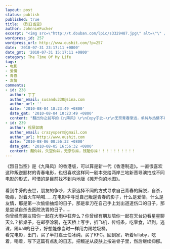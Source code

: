 ```yaml
---
layout: post
status: publish
published: true
title: 《烈日当空》
author: JohnnieFucker
excerpt: "<img src=\"http://t.douban.com/lpic/s3329487.jpg\" alt=\"\" />\r\n《烈日当空》是《九降风》的香港版，可以算是新一代《香港制造》。一直很喜欢这种叛逆题材的青春电影，也很喜欢这样同一剧本交给两岸三地新晋导演拍成不同电影的形式，可惜的是目前找不到内地版《摊开你的地图》。\r\n"
wordpress_id: 257
wordpress_url: http://www.oushit.com/?p=257
date: '2010-07-31 23:17:11 +0800'
date_gmt: '2010-07-31 15:17:11 +0800'
category: The Time Of My Life
tags:
- 电影
- 爱情
- 青春
- 友情
comments:
- id: 238
  author: 丁丁
  author_email: susandu330@sina.com
  author_url: ''
  date: '2010-08-04 18:23:49 +0800'
  date_gmt: '2010-08-04 10:23:49 +0800'
  content: "翻出你之前写的《九降风》\r\nCopy于此~\r\n无奈青春渐远，单纯与热情不再，同伴间的情义与信任面对人性里原本的懦弱与自私那样脆弱不堪一击，再失望再无奈，而我们也终将面对真实残酷的成人世界。"
- id: 239
  author: 视屎如瑰
  author_email: crazysperm@gmail.com
  author_url: http://www.oushit.com
  date: '2010-08-06 00:56:32 +0800'
  date_gmt: '2010-08-05 16:56:32 +0800'
  content: 翻你妹，失望你妹，无奈你妹，残酷你妹！！！！！！！！！！
---
```

<p><img src="http://t.douban.com/lpic/s3329487.jpg" alt="" /><br />
《烈日当空》是《九降风》的香港版，可以算是新一代《香港制造》。一直很喜欢这种叛逆题材的青春电影，也很喜欢这样同一剧本交给两岸三地新晋导演拍成不同电影的形式，可惜的是目前找不到内地版《摊开你的地图》。<br />
<!--break--><a id="more-257"></a><br />
看到牛蒡的去世，朋友的争吵，大家选择不同的方式寻求自己青春的解脱，自杀，吸毒，对着火车呐喊……在电影中寻觅自己叛逆青春的影子，什么是爱情，什么是友情，那是第一次偷偷抽烟的日子，那是拿刀在自己手上划出道道伤口的日子，那是尝试自杀去医院洗胃的日子……<br />
你曾经有朋友陪你一起在大雨中狂奔么？你曾经有朋友陪你一起在天台边看星星聊天么？拆桌子，在邮亭涂鸦，在天桥上写字，折飞机，传纸条，吃零食，迟到，逃课，踢ball的日子，好想能像当时一样用力踢垃圾桶。<br />
看完电影，出门，买了半打嘉士伯冰纯，买了KFC。回到家，听着lullaby，吃着，喝着，写下这篇有点乱的日志，把叛逆从皮肤上按进骨子里，然后继续抑郁。</p>
